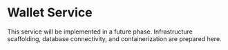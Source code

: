 # Wallet Service

This service will be implemented in a future phase. Infrastructure scaffolding, database connectivity, and containerization are prepared here.
